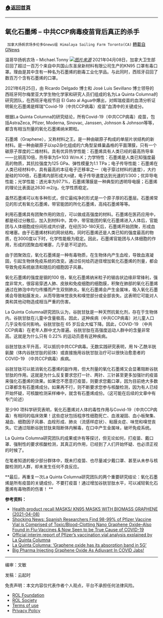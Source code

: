 ###  [:house:返回首頁](https://github.com/ourhimalayas/txt)
---


## 氧化石墨烯 &#8211; 中共CCP病毒疫苗背后真正的杀手
` 加拿大扬帆农场多伦多Gnews组 Himalaya Sailing Farm Toronto(CA)` [轉載自GNews](https://gnews.org/zh-hans/1645416/)

温哥华扬帆农场 – Michael.Tonny
![](https://assets.gnews.org/wp-content/uploads/2021/11/石墨烯.png)[*图片来源*](https://www.orwell.city/2021/06/vaccination-vial-analysis-explained.html)
2021年04月08日，加拿大卫生部召回了超过一百万个来自中共国山东圣泉新材料有限公司生产的KN95 口罩有毒口罩。理由是其中含有一种名为石墨烯的剧毒工业化学品。与此同时，西班牙召回了数百万个含有石墨烯的口罩。

2021年6月25日，由 Ricardo Delgado 博士和 José Luis Sevillano 博士领导的西班牙阿尔梅里亚大学生物化学家和研究人员们组成的名为La Quinta Columna的研究团队，在西班牙电视节目 El Gato al Agua中爆出，对辉瑞疫苗的血清分析证明氧化石墨烯是辉瑞“Covid-19（中共CCP病毒）疫苗”血清中的关键成分。

根据La Quinta Columna的研究结论，所有Covid-19（中共CCP病毒）疫苗，包括AstraZeca, Pfizer, Moderna, Sinovac, Janssen, Johnson & Johnson等等，都含有相当剂量的氧化石墨烯纳米颗粒。

石墨烯（Graphene），又称材料之王。是一种由碳原子构成的单层片状结构的新材料。是一种由碳原子以sp2杂化组成的六角型呈蜂巢晶格的平面薄膜，只有一个碳原子厚度的二维材料。具有优异热学性能：石墨烯具有人类已经的最高热导率——比铜高10倍，热导率为5×103 W/m.K；力学特性：石墨烯是人类已知强度最高的物质，其抗拉强度为125 GPa、弹性模量为1.1 TPa；电子传导性能：石墨烯在人类已经材料中，具有最高的本征电子迁移率之一（电子穿过材料的速度），大约是硅的100倍，石墨烯内部形成大π键，电子传导速度达到光速的1/300；优异导电性能；光学性能：透光率为97.7%，石墨烯薄膜是一种典型的透明导电膜；石墨烯的理论比表面达2630 m2/g，化学性质稳定。

虽然石墨烯可以有多种形式，但它最纯净的形式是一个原子厚的石墨层。石墨烯常见的形式有氧化石墨烯，带官能团的所化石墨烯，高纯石墨烯等等。

利用石墨烯具有团聚作用的效应，可以做成高强度的材料。石墨烯在医药应用中，都是经过分散后，加入到材料中。其中，带官能团的氧化石墨烯进入人体后，官能团与人体细胞成份间形成共价键，在经历30-180天后，石墨烯开始团聚，形成血栓堵塞。由于石墨烯材料的网状结构，同时石墨烯还是人类已知的强度最高的物质，在3000度以下时，化学性能极为稳定。因此，石墨烯官能团与人体细胞的作用，形成的团聚血栓堵塞，几乎是不可逆的。

由于团聚效应，氧化石墨烯是一种有毒物质，在生物体内产生血栓，导致血液凝固，引起生物体免疫系统的改变。通过任何给药途径增加氧化石墨烯的剂量，都会导致免疫系统崩溃和随后的细胞因子风暴。

氧化石墨烯的强度是钢的100 倍，氧化石墨烯纳米粒子的锯齿状边缘非常锋利，强度非常大，很容易穿透人肺、皮肤和免疫细胞的细胞膜，积聚在肺部的氧化石墨烯通过在肺泡中均匀传播而产生双侧肺炎。氧化石墨烯会产生金属味，吸入氧化石墨烯会导致粘膜发炎，从而导致味觉丧失和嗅觉部分或全部丧失。这表明它可能对人类和其他动物造成相当严重的伤害。

La Quinta Columna研究团队认为，谷胱甘肽是一种天然抗氧化剂，存在于生物体内。谷胱甘肽在儿童中含量极高，因此，这种疾病（中共CCP病毒）对儿童人口几乎没有任何影响。谷胱甘肽在 65 岁后会大幅下降。因此，COVID-19 （中共CCP病毒）在老年人群中尤为普遍。谷胱甘肽在高强度运动人群中的含量非常高。这就是为什么只有 0.22% 的运动员患有这种疾病。

谷胱甘肽水平升高，可以抵抗中共CCP病毒。无数实践研究表明，用 N-乙酰半胱氨酸（体内谷胱甘肽的前体）或直接施用谷胱甘肽治疗可以很快治愈患者的 COVID-19 （中共CCP病毒）疾病。

谷胱甘肽可以抵消氧化石墨烯的副作用，但大剂量的氧化石墨烯又会显著阻断谷胱甘肽的作用。这就是为什么反复要求您打一针、两针、三针甚至更多加强针的疫苗来强化石墨烯的效果。如果您不愿意打疫苗，则要求您戴口罩，因为目前绝大多数口罩都含有石墨烯成分。如果再不行，则不断要求您参与核酸检测，因为有人已经开始怀疑，可核酸检测采样棒中，就含有石墨烯成份。（这可能在后续的文章中有专门论述）

至少90 项科学研究表明，氧化石墨烯对人体的毒性作用与Covid-19（中共CCP病毒）有相同的临床效果！这些症状包括程序性细胞死亡、血液凝固、血小板聚集、凝血、细胞因子风暴、血栓形成、肺炎（流感样症状）、粘膜炎症、味觉和嗅觉丧失。它通过阻断谷胱甘肽来阻断体内解毒，在口中产生金属味，破坏免疫系统。

La Quinta Columna研究团队的成果或许有等探讨，但无论如何，打疫苗、戴口罩、强制性的要求核酸检测，其真正的作用，已经到了人们开始怀疑、也必须正视的时候了。

在笔者知道的极少部分群体中，既未打疫苗、也尽量减少戴口罩、甚至从未参与核酸检测的人群，却未发生任何不良反应。

**最后，再重复一次La Quinta Columna研究团队的两个重要研究结论：氧化石墨烯是所有疫苗的关键成份，不要打疫苗！通过增加谷胱甘肽水平，可以减轻氧化石墨烯有毒物质的伤害！ **

**参考资料：**

- [Health product recall MASKS/ KN95 MASKS WITH BIOMASS GRAPHENE (2021-04-08)](https://recalls-rappels.canada.ca/en/alert-recall/masks-kn95-masks-biomass-graphene-2021-04-08)
- [Shocking News: Spanish Researchers Find 98-99% of Pfizer Vaccine Vial is Comprised of Toxic/Blood-Clotting Nano Graphene Oxide–Also Found in Flu-Vaccines & Now Seen to be True Cause of COVID-19](https://everydayconcerned.net/2021/07/05/shocking-news-spanish-researchers-find-98-99-of-pfizer-vaccine-vial-is-comprised-of-toxic-blood-clotting-nano-graphene-oxide-also-found-in-flu-vaccines-now-seen-to-be-true-cause-of-covid-19/)
- [Official interim report of Pfizer’s vaccination vial analysis explained by La Quinta Columna](https://www.orwell.city/2021/06/vaccination-vial-analysis-explained.html)
- [La Quinta Columna: ‘Graphene oxide has its absorption band in 5G’](https://www.orwell.city/2021/06/la-quinta-columna-graphene-5G.html)
- [Big Pharma Injecting Graphene Oxide As Adjuvant In COVID Jabs!](https://principia-scientific.com/big-pharma-injecting-graphene-oxide-as-adjuvant-in-covid-jabs/)


* * *

编审：文敏

发稿：云起时

 

免责声明：本文内容仅代表作者个人观点，平台不承担任何法律风险。

- [ROL Foundation](https://rolfoundation.org/)
- [ROL Society](https://rolsociety.org/)
- [Terms of use](https://gnews.org/terms-of-use-3/)
- [Privacy Policy](https://gnews.org/privacy-policy/)

